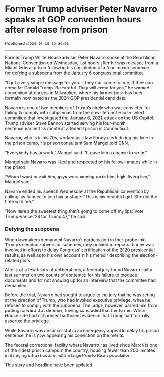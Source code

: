# Former Trump adviser Peter Navarro speaks at GOP convention hours after release from prison

Published :`2024-07-18 19:36:06`

---

Former Trump White House adviser Peter Navarro spoke at the Republican National Convention on Wednesday, just hours after he was released from a Miami federal prison following his completion of a four-month sentence for defying a subpoena from the January 6 congressional committee.

“I got a very simple message for you. If they can come for me, if they can come for Donald Trump. Be careful. They will come for you,” he warned convention attendees in Milwaukee, where his former boss has been formally nominated as the 2024 GOP presidential candidate.

Navarro is one of two members of Trump’s circle who was convicted for failing to comply with subpoenas from the now-defunct House select committee that investigated the January 6, 2021, attack on the US Capitol. Trump adviser Steve Bannon started serving his four-month sentence earlier this month at a federal prison in Connecticut.

Navarro, who is in his 70s, worked as a law library clerk during his time in the prison camp, his prison consultant Sam Mangel told CNN.

“Everybody has to work,” Mangel said. “It gave him a chance to write.”

Mangel said Navarro was liked and respected by his fellow inmates while in the prison.

“When I went to visit him, guys were coming up to him, high-fiving him,” Mangel said.

Navarro ended his speech Wednesday at the Republican convention by calling his fiancée to join him onstage: “This is my beautiful girl. She did the time with me.”

“Now here’s the sweetest thing that’s going to come off my lips: Vote Trump-Vance ’24 for Trump 47,” he said.

### Defying the subpoena

When lawmakers demanded Navarro’s participation in their probe into Trump’s election subversion schemes, they pointed to reports that he was involved in efforts to delay Congress’ certification of the 2020 presidential results, as well as to his own account in his memoir describing the election-related plots.

After just a few hours of deliberations, a federal jury found Navarro guilty last summer on two counts of contempt: for his failure to produce documents and for not showing up for an interview that the committee had demanded.

Before the trial, Navarro had sought to argue to the jury that he was acting at the direction of Trump, who had invoked executive privilege, when he refused to comply with the subpoena. The judge, however, barred him from putting forward that defense, having concluded that the former White House aide had not present sufficient evidence that Trump had formally asserted the privilege.

While Navarro was unsuccessful in an emergency appeal to delay his prison sentence, he is now appealing his conviction on the merits.

The federal correctional facility where Navarro has lived since March is one of the oldest prison camps in the country, housing fewer than 200 inmates in its aging infrastructure, with a large Puerto Rican population.

This story and headline have been updated.

---

